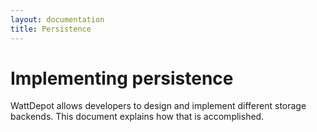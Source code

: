 ```yaml
---
layout: documentation
title: Persistence
---
```

# Implementing persistence

WattDepot allows developers to design and implement different storage backends.  This document explains how that is accomplished.

